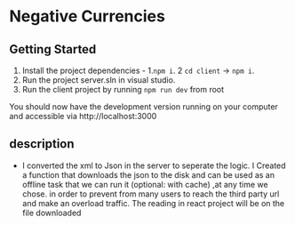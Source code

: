 # Negative Currencies

## Getting Started
1. Install the project dependencies - 1.`npm i`. 2 `cd client` -> `npm i`.
2. Run the project server.sln in visual studio.
3. Run the client project by running `npm run dev` from root

You should now have the development version running on your computer and accessible via http://localhost:3000

## description
* I converted the xml to Json in the server to seperate the logic. 
I Created a function that downloads the json to the disk and can be used as an offline task that we can run it (optional: with cache) ,at any time we chose.
in order to prevent from many users to reach the third party url and make an overload traffic.
The reading in react project will be on the file downloaded
